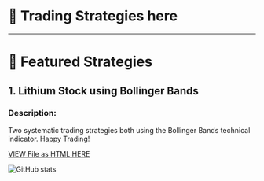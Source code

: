 # 👋 Trading Strategies here
---

# 📂 Featured Strategies 

## 1. Lithium Stock using Bollinger Bands
### **Description:**  
Two systematic trading strategies both using the Bollinger Bands technical indicator.
Happy Trading! 
  


[VIEW File  as HTML HERE](https://afrohner.github.io/afrohner/Trading_Strategies/TT_strategy_1.html)



<!-- Optionally include GitHub Stats Badge or visitor counter -->
![GitHub stats](https://github-readme-stats.vercel.app/api?username=yourusername&show_icons=true&hide=prs)


